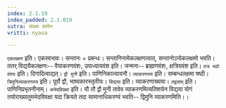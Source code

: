 ```yaml
---
index: 2.1.19
index_padded: 2.1.019
sutra: संख्या वंश्येन
vritti: nyasa

---
```

`एकलक्षण` इति। एकस्वभावः। सन्तानः = प्रबन्धः। सन्तानिनामेकलक्षणत्वात्, सन्तानोऽप्येकलक्षमो भवति। ततर् विद्ययैकलक्षणः-- वैयाकरणवंशः, उपाध्यायवंश इति। जन्मना-- ब्राह्मणवंशः, क्षत्रियवंश इति। `तत्र भवो वंश्यः` इति। दिगादित्वाद्यत्। `द्वौ मुनी` इति। पाणिनिकात्यायनौ। `व्याकरणस्य` इति। सम्बन्धलक्षमा षष्ठी। `त्रिमुनिव्याकरणस्य` इति। पूर्वौ द्वौ, भाष्यकारस्तृतीयः। `विद्यया` इति। व्याकरणाख्यया। `तद्वताम्` इति। पाणिनिप्रभृतनीनाम्। `अभेदविवक्षा` इति। यौ तौ द्वौ मुनी तावेव व्याकरणमित्यतिशयेन विद्यया योगं तयोराख्यातुमभेदविवक्षा यदा क्रियते तदा सामानाधिकरण्यं भवति-- द्विमुनि व्याकरणमिति।।